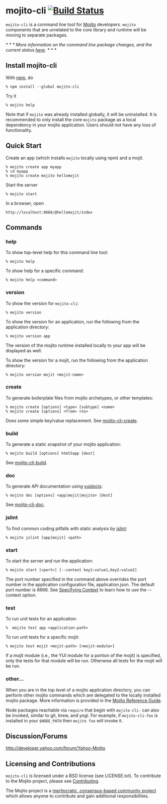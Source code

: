 mojito-cli [![Build Status](https://travis-ci.org/yahoo/mojito-cli.png)](https://travis-ci.org/yahoo/mojito-cli)
==========

`mojito-cli` is a command line tool for [Mojito](https://github.com/yahoo/mojito) developers. `mojito` components that are unrelated to the core library and runtime will be moving to separate packages.

_* * * More information on the command line package changes, and the current status [here](https://github.com/yahoo/mojito-cli/wiki). * * *_

Install mojito-cli
------------------

With [npm](http://npmjs.org/), do

    % npm install --global mojito-cli

Try it

    % mojito help

Note that if `mojito` was already installed globally, it will be uninstalled. It is recommended to only install the core `mojito` package as a local dependency in your mojito application. Users should not have any loss of functionality.

Quick Start
-----------

Create an app (which installs `mojito` locally using npm) and a mojit.

    % mojito create app myapp
    % cd myapp
    % mojito create mojito hellomojit

Start the server

    % mojito start

In a browser, open

    http://localhost:8666/@hellomojit/index

Commands
--------

### help

To show top-level help for this command line tool:

    % mojito help

To show help for a specific command:

    % mojito help <command>

### version

To show the version for `mojito-cli`:

    % mojito version

To show the version for an application, run the following from the application directory:

    % mojito version app

The version of the mojito runtime installed locally to your app will be displayed as well.

To show the version for a mojit, run the following from the application directory:

    % mojito version mojit <mojit-name>

### create

To generate boilerplate files from mojito archetypes, or other templates:

    % mojito create [options] <type> [subtype] <name>
    % mojito create [options] <from> <to>

Does some simple key/value replacement. See [mojito-cli-create](http://github.com/yahoo/mojito-cli-create).

### build

To generate a static snapshot of your mojito application:

    % mojito build [options] html5app [dest]

See [mojito-cli-build](http://github.com/yahoo/mojito-cli-build).

### doc

To generate API documentation using [yuidocjs](https://github.com/yui/yuidoc):

    % mojito doc [options] <app|mojit|mojito> [dest]

See [mojito-cli-doc](http://github.com/yahoo/mojito-cli-doc).

### jslint

To find common coding pitfalls with static analysis by [jslint](https://github.com/reid/node-jslint):

    % mojito jslint [app|mojit] <path>

<!-- See [mojito-cli-jslint](http://github.com/yahoo/mojito-cli-jslint). -->

### start

To start the server and run the application:

    % mojito start [<port>] [--context key1:value1,key2:value2]

The port number specified in the command above overrides the port number in the application configuration file, application.json. The default port number is 8666. See [Specifying Context](http://developer.yahoo.com/cocktails/mojito/docs/reference/mojito_cmdline.html#mj-cmdline-context) to learn how to use the --context option.

<!-- See [mojito-cli-start](http://github.com/yahoo/mojito-cli-start) -->

### test

To run unit tests for an application:

    %  mojito test app <application-path>

To run unit tests for a specific mojit:

    % mojito test mojit <mojit-path> [<mojit-module>]

If a mojit module (i.e., the YUI module for a portion of the mojit) is specified, only the tests for that module will be run. Otherwise all tests for the mojit will be run.

<!-- See [mojito-cli-test](http://github.com/yahoo/mojito-cli-test) -->

### other...

When you are in the top level of a mojito application directory, you can perform other mojito commands which are delegated to the locally installed mojito package. More information is provided in the [Mojito Reference Guide](http://developer.yahoo.com/cocktails/mojito/docs/reference/mojito_cmdline.html).

Node packages reachable via `require` that begin with `mojito-cli-` can also be invoked, similar to git, brew, and yogi. For example, if `mojito-cli-foo` is installed in your `$NODE_PATH` then `mojito foo` will invoke it.


Discussion/Forums
-----------------

http://developer.yahoo.com/forum/Yahoo-Mojito

Licensing and Contributions
---------------------------

`mojito-cli` is licensed under a BSD license (see LICENSE.txt). To contribute to the Mojito project, please see [Contributing](https://github.com/yahoo/mojito/wiki/Contributing-Code-to-Mojito).

The Mojito project is a [meritocratic, consensus-based community project](https://github.com/yahoo/mojito/wiki/Governance-Model) which allows anyone to contribute and gain additional responsibilities.
